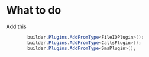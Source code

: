 # What to do

Add this 

```cs
        builder.Plugins.AddFromType<FileIOPlugin>();
        builder.Plugins.AddFromType<CallsPlugin>();
        builder.Plugins.AddFromType<SmsPlugin>();
```